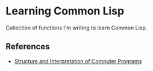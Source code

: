 # Learning Common Lisp

Collection of functions I'm writing to learn Common Lisp.

## References

- [Structure and Interpretation of Computer Programs](https://web.mit.edu/alexmv/6.037/sicp.pdf)

